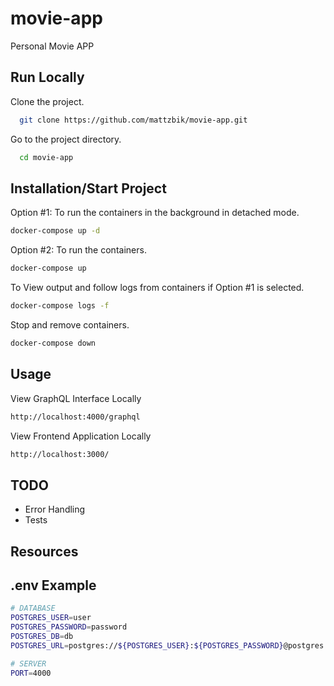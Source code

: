 # movie-app

Personal Movie APP

## Run Locally

Clone the project.

```bash
  git clone https://github.com/mattzbik/movie-app.git
```

Go to the project directory.

```bash
  cd movie-app
```

## Installation/Start Project

Option #1: To run the containers in the background in detached mode.

```bash
docker-compose up -d
```

Option #2: To run the containers.

```bash
docker-compose up
```

To View output and follow logs from containers if Option #1 is selected.

```bash
docker-compose logs -f
```

Stop and remove containers.

```bash
docker-compose down
```

## Usage

View GraphQL Interface Locally

```bash
http://localhost:4000/graphql
```

View Frontend Application Locally

```bash
http://localhost:3000/
```

## TODO

- Error Handling
- Tests

## Resources

## .env Example

```bash
# DATABASE
POSTGRES_USER=user
POSTGRES_PASSWORD=password
POSTGRES_DB=db
POSTGRES_URL=postgres://${POSTGRES_USER}:${POSTGRES_PASSWORD}@postgres:5432/${POSTGRES_DB}

# SERVER
PORT=4000
```
